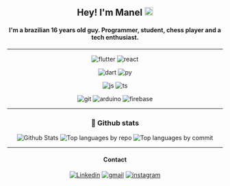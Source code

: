 <div align='center'>

## Hey! I'm Manel <img src="https://media.giphy.com/media/hvRJCLFzcasrR4ia7z/giphy.gif" width="20px">
#### I'm a brazilian 16 years old guy. Programmer, student, chess player and a tech enthusiast.

<hr>

  ![flutter](https://img.shields.io/badge/Flutter-02569B?style=for-the-badge&logo=flutter&logoColor=white)
  ![react](https://img.shields.io/badge/React-20232A?style=for-the-badge&logo=react&logoColor=61DAFB)
  
  ![dart](https://img.shields.io/badge/Dart-0175C2?style=for-the-badge&logo=dart&logoColor=white)
  ![py](https://img.shields.io/badge/Python-FFD43B?style=for-the-badge&logo=python&logoColor=blue)

  ![js](https://img.shields.io/badge/JavaScript-323330?style=for-the-badge&logo=javascript&logoColor=F7DF1E)
  ![ts](https://img.shields.io/badge/typescript-%23007ACC.svg?style=for-the-badge&logo=typescript&logoColor=white)
  
  ![git](https://img.shields.io/badge/GIT-E44C30?style=for-the-badge&logo=git&logoColor=white)
  ![arduino](https://img.shields.io/badge/Arduino-00979D?style=for-the-badge&logo=Arduino&logoColor=white)
  ![firebase](https://img.shields.io/badge/firebase-ffca28?style=for-the-badge&logo=firebase&logoColor=black)
  
<hr>
  
### 📍 Github stats

![Github Stats](http://github-profile-summary-cards.vercel.app/api/cards/profile-details?username=manuelzzz&theme=github_dark)
![Top languages by repo](http://github-profile-summary-cards.vercel.app/api/cards/repos-per-language?username=manuelzzz&theme=github_dark)
![Top languages by commit](http://github-profile-summary-cards.vercel.app/api/cards/most-commit-language?username=manuelzzz&theme=github_dark)

<hr> 
  
#### Contact
[![Linkedin](https://img.shields.io/badge/LinkedIn-0077B5?style=for-the-badge&logo=linkedin&logoColor=white)](https://www.linkedin.com/in/manelll/)
[![gmail](https://img.shields.io/badge/Gmail-D14836?style=for-the-badge&logo=gmail&logoColor=white)](mailto:manuel.santos.souza.23@gmail.com)
[![instagram](https://img.shields.io/badge/Instagram-E4405F?style=for-the-badge&logo=instagram&logoColor=white)](https://instagram.com/manel.rar)
  
</div>
